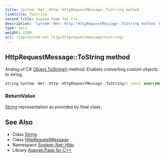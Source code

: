 ```yaml
---
title: System::Net::Http::HttpRequestMessage::ToString method
linktitle: ToString
second_title: Aspose.Page for C++
description: 'System::Net::Http::HttpRequestMessage::ToString method. Analog of C# Object.ToString() method. Enables converting custom objects to string in C++.'
type: docs
weight: 1200
url: /cpp/system.net.http/httprequestmessage/tostring/
---
```

## HttpRequestMessage::ToString method


Analog of C# [Object.ToString()](../../../system/object/tostring/) method. Enables converting custom objects to string.

```cpp
String System::Net::Http::HttpRequestMessage::ToString() const override
```


### ReturnValue

[String](../../../system/string/) representation as provided by final class.

## See Also

* Class [String](../../../system/string/)
* Class [HttpRequestMessage](../)
* Namespace [System::Net::Http](../../)
* Library [Aspose.Page for C++](../../../)
